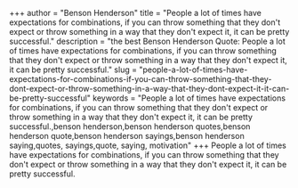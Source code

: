 +++
author = "Benson Henderson"
title = "People a lot of times have expectations for combinations, if you can throw something that they don't expect or throw something in a way that they don't expect it, it can be pretty successful."
description = "the best Benson Henderson Quote: People a lot of times have expectations for combinations, if you can throw something that they don't expect or throw something in a way that they don't expect it, it can be pretty successful."
slug = "people-a-lot-of-times-have-expectations-for-combinations-if-you-can-throw-something-that-they-dont-expect-or-throw-something-in-a-way-that-they-dont-expect-it-it-can-be-pretty-successful"
keywords = "People a lot of times have expectations for combinations, if you can throw something that they don't expect or throw something in a way that they don't expect it, it can be pretty successful.,benson henderson,benson henderson quotes,benson henderson quote,benson henderson sayings,benson henderson saying,quotes, sayings,quote, saying, motivation"
+++
People a lot of times have expectations for combinations, if you can throw something that they don't expect or throw something in a way that they don't expect it, it can be pretty successful.
